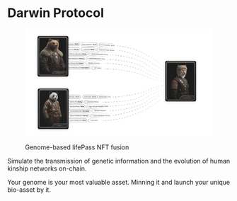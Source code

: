# Darwin Protocol

<figure><img src=".gitbook/assets/darwin-nft-fusion.png" alt=""><figcaption><p>Genome-based lifePass NFT fusion</p></figcaption></figure>

Simulate the transmission of genetic information and the evolution of human kinship networks on-chain.

Your genome is your most valuable asset. Minning it and launch your unique bio-asset by it.

